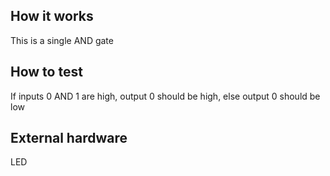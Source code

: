 <!---

This file is used to generate your project datasheet. Please fill in the information below and delete any unused
sections.

You can also include images in this folder and reference them in the markdown. Each image must be less than
512 kb in size, and the combined size of all images must be less than 1 MB.
-->

## How it works

This is a single AND gate

## How to test

If inputs 0 AND 1 are high, output 0 should be high, else output 0 should be low

## External hardware

LED
